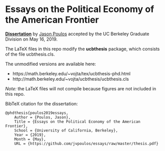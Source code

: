 # Essays on the Political Economy of the American Frontier

**[Dissertation](https://github.com/jvpoulos/essays/raw/master/thesis.pdf)** by [Jason Poulos](https://github.com/jvpoulos) accepted by the UC Berkeley Graduate Division on May 16, 2019. 

The LaTeX files in this repo modify the **ucbthesis** package, which consists of the file ucbthesis.cls. 

The unmodified versions are available here:

<ul>
<li>https://math.berkeley.edu/~vojta/tex/ucbthesis-phd.html</li>
<li>http://math.berkeley.edu/~vojta/ucbthesis/ucbthesis.cls</li>
</ul>

*Note:* the LaTeX files will not compile because figures are not included in this repo. 

BibTeX citation for the dissertation:

```
@phdthesis{poulos2019essays,
    Author = {Poulos, Jason},
    Title = {Essays on the Political Economy of the American Frontier},
    School = {University of California, Berkeley},
    Year = {2019},
    Month = {May},
    URL = {https://github.com/jvpoulos/essays/raw/master/thesis.pdf}
```

